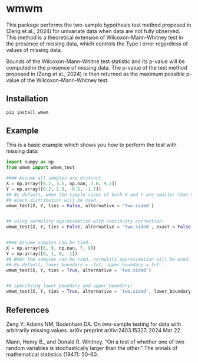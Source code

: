 
<!-- README.md is generated from README.Rmd. Please edit that file -->

# wmwm

<!-- badges: start -->
<!-- badges: end -->

This package performs the two-sample hypothesis test method proposed in 
(Zeng et al., 2024) for univariate data when data are not fully observed. 
This method is a theoretical extension of Wilcoxon-Mann-Whitney test in 
the presence of missing data, which controls the Type I error regardless 
of values of missing data.

Bounds of the Wilcoxon-Mann-Whitne test statistic and its p-value will be 
computed in the presence of missing data. The p-value of the test method 
proposed in (Zeng et al., 2024) is then returned as the maximum possible 
p-value of the Wilcoxon-Mann-Whitney test.

## Installation

``` sh
pip install wmwm
```

## Example

This is a basic example which shows you how to perform the test with
missing data:

``` python
import numpy as np
from wmwm import wmwm_test

#### Assume all samples are distinct.
X = np.array([6.2, 3.5, np.nan, 7.6, 9.2])
Y = np.array([0.2, 1.3, -0.5, -1.7])
## By default, when the sample sizes of both X and Y are smaller than 50,
## exact distribution will be used.
wmwm_test(X, Y, ties = False, alternative = 'two.sided')


## using normality approximation with continuity correction:
wmwm_test(X, Y, ties = False, alternative = 'two.sided', exact = False, correct = True)


#### Assume samples can be tied.
X = np.array([6, 9, np.nan, 7, 9])
Y = np.array([0, 1, 0, -1])
## When the samples can be tied, normality approximation will be used.
## By default, lower_boundary = -Inf, upper_boundary = Inf.
wmwm_test(X, Y, ties = True, alternative = 'two.sided')


## specifying lower_boundary and upper_boundary:
wmwm_test(X, Y, ties = True, alternative = 'two.sided', lower_boundary = -1, upper_boundary = 9)


```

## References

Zeng Y, Adams NM, Bodenham DA. On two-sample testing for data with
arbitrarily missing values. arXiv preprint arXiv:2403.15327. 2024 Mar
22.

Mann, Henry B., and Donald R. Whitney. “On a test of whether one of two
random variables is stochastically larger than the other.” The annals of
mathematical statistics (1947): 50-60.
